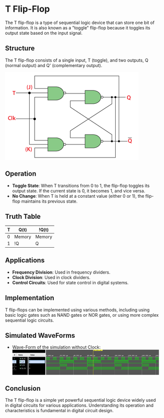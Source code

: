 # T Flip-Flop

The T flip-flop is a type of sequential logic device that can store one bit of information. It is also known as a "toggle" flip-flop because it toggles its output state based on the input signal.

## Structure

The T flip-flop consists of a single input, T (toggle), and two outputs, Q (normal output) and Q' (complementary output).

![T Flip-Flop Diagram](diagram.png)

## Operation

- **Toggle State**: When T transitions from 0 to 1, the flip-flop toggles its output state. If the current state is 0, it becomes 1, and vice versa.
- **No Change**: When T is held at a constant value (either 0 or 1), the flip-flop maintains its previous state.

## Truth Table

| T | Q(t)  |  !Q(t) |
|---|-------|--------|
| 0 |Memory | Memory |
| 1 |  !Q   |    Q   |

## Applications

- **Frequency Division**: Used in frequency dividers.
- **Clock Division**: Used in clock dividers.
- **Control Circuits**: Used for state control in digital systems.

## Implementation

T flip-flops can be implemented using various methods, including using basic logic gates such as NAND gates or NOR gates, or using more complex sequential logic circuits.

## Simulated WaveForms

- Wave-Form of the simulation without Clock:
  ![JK Flip-Flop waveform without Clock](waveform1.png)

## Conclusion

The T flip-flop is a simple yet powerful sequential logic device widely used in digital circuits for various applications. Understanding its operation and characteristics is fundamental in digital circuit design.

